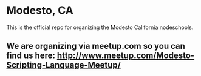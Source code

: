 # Modesto, CA
This is the official repo for organizing the Modesto California nodeschools.

## We are organizing via meetup.com so you can find us here: http://www.meetup.com/Modesto-Scripting-Language-Meetup/
